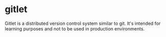 # gitlet
Gitlet is a distributed version control system similar to git. It's intended for learning purposes and not to be used in production environments.
